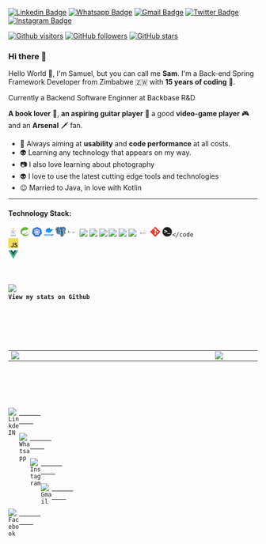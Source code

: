 [![Linkedin Badge](https://img.shields.io/badge/-LinkedIn-blue?style=flat-square&logo=Linkedin&logoColor=white&link=https://www.linkedin.com/in/samuel-gwokuda-samsoftx/)](https://www.linkedin.com/in/samuel-gwokuda-samsoftx/)
[![Whatsapp Badge](https://img.shields.io/badge/-WhatsApp-green?style=flat-square&logo=Whatsapp&logoColor=white&link=http://wa.me/5545984289149)](http://wa.me/263773452222)
[![Gmail Badge](https://img.shields.io/badge/-Gmail-c14438?style=flat-square&logo=Gmail&logoColor=white&link=mailto:gwokudasam@gmail.com)](mailto:gwokudasam@gmail.com)
[![Twitter Badge](https://img.shields.io/badge/-Twitter-blue?style=flat-square&logo=twitter&logoColor=white&link=https://twitter.com/gwokudasam)](https://twitter.com/gwokudasam)
[![Instagram Badge](https://img.shields.io/badge/-Instagram-C13584?style=flat-square&logo=instagram&logoColor=white&link=https://www.instagram.com/samsoftx)](https://www.instagram.com/samsoftx)

[![Github visitors](https://visitor-badge.glitch.me/badge?page_id=gwokudasam.visitor-badge)](https://github.com/gwokudasam)
[![GitHub followers](https://img.shields.io/github/followers/gwokudasam.svg?style=social&label=Follow&maxAge=2592000)](https://github.com/gwokudasam?tab=followers)
[![GitHub stars](https://img.shields.io/github/stars/gwokudasam/gwokudasam.svg?style=social&label=Star&maxAge=2592000)](https://github.com/gwokudasam/gwokudasam/stargazers/)

### Hi there 👋
 
Hello World 👋, I'm Samuel, but you can call me **Sam**.
I'm a Back-end Spring Framework Developer from Zimbabwe 🇿🇼 with **15 years of coding** 🧐.

Currently a Backend Software Enginner at Backbase R&D

**A book lover** 📕, **an aspiring guitar player** 🎸 a good **video-game player** 🎮 and an **Arsenal** 🗡 fan.

* 💫 Always aiming at **usability** and **code performance** at all costs.
* 👽 Learning any technology that appears on my way.
* 📷 I also love learning about photography
* 👽 I love to use the latest cutting edge tools and technologies
* 😉 Married to Java, in love with Kotlin

----

#### Technology Stack:

<code><img height="20" src="https://raw.githubusercontent.com/github/explore/80688e429a7d4ef2fca1e82350fe8e3517d3494d/topics/java/java.png"></code>
<code><img height="20" src="https://raw.githubusercontent.com/github/explore/80688e429a7d4ef2fca1e82350fe8e3517d3494d/topics/spring-boot/spring-boot.png"></code>
<code><img height="20" src="https://raw.githubusercontent.com/github/explore/80688e429a7d4ef2fca1e82350fe8e3517d3494d/topics/kubernetes/kubernetes.png"></code>
<code><img height="20" src="https://raw.githubusercontent.com/github/explore/80688e429a7d4ef2fca1e82350fe8e3517d3494d/topics/docker/docker.png"></code>
<code><img height="20" src="https://raw.githubusercontent.com/github/explore/80688e429a7d4ef2fca1e82350fe8e3517d3494d/topics/postgresql/postgresql.png"></code>
<code><img height="20" src="https://raw.githubusercontent.com/github/explore/80688e429a7d4ef2fca1e82350fe8e3517d3494d/topics/mongodb/mongodb.png"></code>
<code><img height="20" src="https://cdn.jsdelivr.net/npm/simple-icons@v3/icons/apachespark.svg"></code>
<code><img height="20" src="https://cdn.jsdelivr.net/npm/simple-icons@v3/icons/go.svg"></code>
<code><img height="20" src="https://zdnet2.cbsistatic.com/hub/i/r/2018/07/13/93218cd5-cfd9-4b10-bd28-1cc71a7275bc/resize/370xauto/996ca4ee0ff595281053298f3fe74ccc/kafka-logo.png"></code>
<code><img height="20" src="https://github.com/jalbertsr/logo-badge-images/blob/master/img/elastic-logo.png?raw=true"></code>
<code><img height="20" src="https://cdn4.iconfinder.com/data/icons/google-i-o-2016/512/google_firebase-2-128.png"></code>
<code><img height="20" src="http://jenkins-ci.org/sites/default/files/jenkins_logo.png"></code>
<code><img height="20" src="https://raw.githubusercontent.com/github/explore/80688e429a7d4ef2fca1e82350fe8e3517d3494d/topics/mysql/mysql.png"></code>
<code><img height="20" src="https://raw.githubusercontent.com/github/explore/80688e429a7d4ef2fca1e82350fe8e3517d3494d/topics/git/git.png"></code>
<code><img height="20" src="https://raw.githubusercontent.com/github/explore/80688e429a7d4ef2fca1e82350fe8e3517d3494d/topics/terminal/terminal.png"></code
<code><img height="20" src="https://raw.githubusercontent.com/github/explore/80688e429a7d4ef2fca1e82350fe8e3517d3494d/topics/javascript/javascript.png"></code>
<code><img height="20" src="https://raw.githubusercontent.com/github/explore/80688e429a7d4ef2fca1e82350fe8e3517d3494d/topics/vue/vue.png"></code>


#### <img src="https://media.giphy.com/media/VgCDAzcKvsR6OM0uWg/giphy.gif" width="50"> View my stats on Github
<center>
  <table>
    <tr>
        <td><img width="400px" align="left" src="https://github-readme-stats.ereshzealous.vercel.app/api/top-langs/?username=gwokudasam&hide=html&layout=compact&theme=buefy" /></td>
        <td><img width="495px" align="left" src="https://github-readme-stats.ereshzealous.vercel.app/api?username=gwokudasam&hide=html&layout=compact&theme=buefy"/></td>
    </tr>   
  </table>
</center>
<br/>
    <a target="_blank" href="https://www.linkedin.com/in/samuel-gwokuda-samsoftx/">
      <img align="left" alt="LinkdeIN" width="22px" src="https://cdn.jsdelivr.net/npm/simple-icons@v3/icons/linkedin.svg" />
    </a>
    <a target="_blank" href="https://api.whatsapp.com/send?phone=263773452222">
      <img align="left" alt="Whatsapp" width="22px" src="https://cdn.jsdelivr.net/npm/simple-icons@v3/icons/whatsapp.svg" />
    </a>
    <a target="_blank" href="https://www.instagram.com/samsoftx/">
      <img align="left" alt="Instagram" width="22px" src="https://cdn.jsdelivr.net/npm/simple-icons@v3/icons/instagram.svg" />
    </a>
    <a target="_blank" href="mailto:gwokudasam@gmail.com">
      <img align="left" alt="Gmail" width="22px" src="https://cdn.jsdelivr.net/npm/simple-icons@v3/icons/gmail.svg" />
    </a>
    <a target="_blank" href="https://www.facebook.com/samgwokuda">
      <img align="left" alt="Facebook" width="22px" src="https://cdn.jsdelivr.net/npm/simple-icons@v3/icons/facebook.svg" />
    </a>
